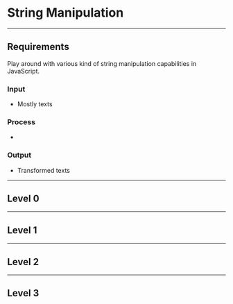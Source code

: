 # String Manipulation

--------------------------------------------------------------------------------

## Requirements

Play around with various kind of string manipulation capabilities in JavaScript.

### Input

- Mostly texts

### Process

-

### Output

- Transformed texts

--------------------------------------------------------------------------------

## Level 0

--------------------------------------------------------------------------------

## Level 1

--------------------------------------------------------------------------------

## Level 2

--------------------------------------------------------------------------------

## Level 3

